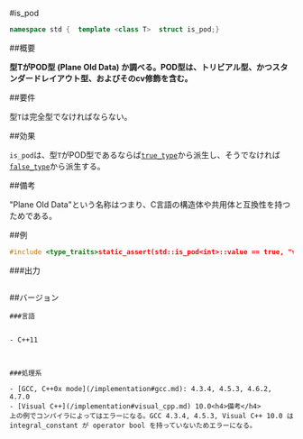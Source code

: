 #is_pod
```cpp
namespace std {  template <class T>  struct is_pod;}
```

##概要

<b>型TがPOD型 (Plane Old Data) か調べる。POD型は、トリビアル型、かつスタンダードレイアウト型、およびそのcv修飾を含む。</b>


##要件

型`T`は完全型でなければならない。


##効果

`is_pod`は、型`T`がPOD型であるならば[`true_type`](/reference/type_traits/integral_constant-true_type-false_type.md)から派生し、そうでなければ[`false_type`](/reference/type_traits/integral_constant-true_type-false_type.md)から派生する。


##備考

"Plane Old Data"という名称はつまり、C言語の構造体や共用体と互換性を持つためである。


##例

```cpp
#include <type_traits>static_assert(std::is_pod<int>::value == true, "value == true, int is POD");static_assert(std::is_same<std::is_pod<int>::value_type, bool>::value, "value_type == bool");static_assert(std::is_same<std::is_pod<int>::type, std::true_type>::value, "type == true_type");static_assert(std::is_pod<int>() == true, "is_pod<int>() == true");static_assert(std::is_pod<int&>::value == false, "value == false, int& is not POD");static_assert(std::is_same<std::is_pod<int&>::value_type, bool>::value, "value_type == bool");static_assert(std::is_same<std::is_pod<int&>::type, std::false_type>::value, "type == false_type");static_assert(std::is_pod<int&>() == false, "is_pod<int&>() == false");static_assert(std::is_pod<const volatile int>::value == true, "value == true, const volatile int is POD");static_assert(std::is_pod<int&>::value == false, "value == true, int& is not POD");struct POD_struct{};struct non_POD_struct {  non_POD_class() {}    // デフォルトコンストラクタが非トリビアル};static_assert(std::is_pod<POD_struct>::value == true, "value == true, POD_struct is POD");static_assert(std::is_pod<non_POD_struct>::value == false, "value == true, non_POD_struct is not POD");int main(){}
```

###出力

```cpp
```

##バージョン
```
###言語


- C++11



###処理系

- [GCC, C++0x mode](/implementation#gcc.md): 4.3.4, 4.5.3, 4.6.2, 4.7.0
- [Visual C++](/implementation#visual_cpp.md) 10.0<h4>備考</h4>
上の例でコンパイラによってはエラーになる。GCC 4.3.4, 4.5.3, Visual C++ 10.0 は integral_constant が operator bool を持っていないためエラーになる。


